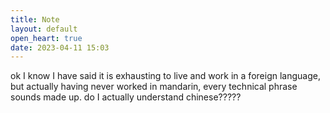 ```yaml
---
title: Note
layout: default
open_heart: true
date: 2023-04-11 15:03
---
```


ok I know I have said it is exhausting to live and work in a foreign language, but actually having never worked in mandarin, every technical phrase sounds made up. do I actually understand chinese?????
